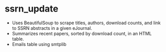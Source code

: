 # ssrn_update
* Uses BeautifulSoup to scrape titles, authors, download counts, and link to SSRN abstracts in a given eJournal.
* Summarizes recent papers, sorted by download count, in an HTML table.
* Emails table using smtplib
